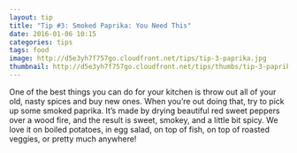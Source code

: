 ```yaml
---
layout: tip
title: "Tip #3: Smoked Paprika: You Need This"
date: 2016-01-06 10:15
categories: tips
tags: food
image: http://d5e3yh7f757go.cloudfront.net/tips/tip-3-paprika.jpg
thumbnail: http://d5e3yh7f757go.cloudfront.net/tips/thumbs/tip-3-paprika.jpg
---
```

One of the best things you can do for your kitchen is throw out all of your old, nasty spices and buy new ones. When you’re out doing that, try to pick up some smoked paprika. It’s made by drying beautiful red sweet peppers over a wood fire, and the result is sweet, smokey, and a little bit spicy. We love it on boiled potatoes, in egg salad, on top of fish, on top of roasted veggies, or pretty much anywhere!
